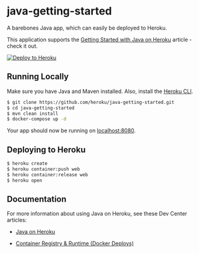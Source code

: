 # java-getting-started

A barebones Java app, which can easily be deployed to Heroku.

This application supports the [Getting Started with Java on Heroku](https://devcenter.heroku.com/articles/getting-started-with-java) article - check it out.

[![Deploy to Heroku](https://www.herokucdn.com/deploy/button.png)](https://heroku.com/deploy)

## Running Locally

Make sure you have Java and Maven installed.  Also, install the [Heroku CLI](https://cli.heroku.com/).

```sh
$ git clone https://github.com/heroku/java-getting-started.git
$ cd java-getting-started
$ mvn clean install
$ docker-compose up -d
```

Your app should now be running on [localhost:8080](http://localhost:8080/).

## Deploying to Heroku

```sh
$ heroku create
$ heroku container:push web
$ heroku container:release web
$ heroku open
```

## Documentation

For more information about using Java on Heroku, see these Dev Center articles:

- [Java on Heroku](https://devcenter.heroku.com/categories/java)

- [Container Registry & Runtime (Docker Deploys)](https://devcenter.heroku.com/articles/container-registry-and-runtime)
